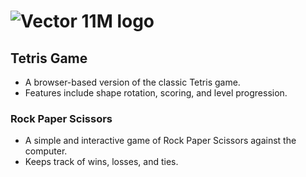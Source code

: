 # ![Vector 11M logo](https://github.com/Martenelias/Small-projects/assets/124877606/b4005eff-cfa4-4bae-b81a-2d6f8f390906)

## Tetris Game

- A browser-based version of the classic Tetris game.
- Features include shape rotation, scoring, and level progression.  

### Rock Paper Scissors

- A simple and interactive game of Rock Paper Scissors against the computer.
- Keeps track of wins, losses, and ties.
